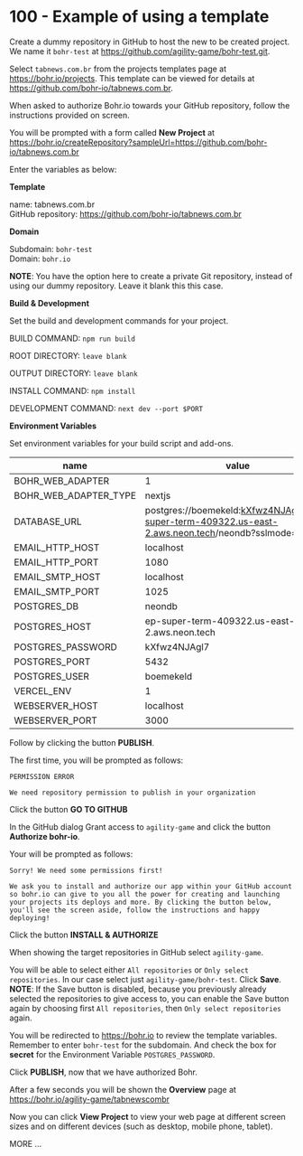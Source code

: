 # 100 - Example of using a template

Create a dummy repository in GitHub to host the new to be created project. We name it ```bohr-test``` at https://github.com/agility-game/bohr-test.git.

Select ```tabnews.com.br``` from the projects templates page at https://bohr.io/projects. This template can be viewed for details at https://github.com/bohr-io/tabnews.com.br.

When asked to authorize Bohr.io towards your GitHub repository, follow the instructions provided on screen.

You will be prompted with a form called **New Project** at https://bohr.io/createRepository?sampleUrl=https://github.com/bohr-io/tabnews.com.br

Enter the variables as below:

**Template**

name: tabnews.com.br<br/>
GitHub repository: https://github.com/bohr-io/tabnews.com.br

**Domain**

Subdomain: ```bohr-test```<br/>
Domain: ```bohr.io```

**NOTE**: You have the option here to create a private Git repository, instead of using our dummy repository. Leave it blank this this case.

**Build & Development**

Set the build and development commands for your project.

BUILD COMMAND: ```npm run build```

ROOT DIRECTORY: ```leave blank```

OUTPUT DIRECTORY: ```leave blank```

INSTALL COMMAND: ```npm install```

DEVELOPMENT COMMAND: ```next dev --port $PORT```

**Environment Variables**

Set environment variables for your build script and add-ons.

| name | value | secret |
| -- | -- | -- |
| BOHR_WEB_ADAPTER | 1 | |
| BOHR_WEB_ADAPTER_TYPE | nextjs ||
| DATABASE_URL | postgres://boemekeld:kXfwz4NJAgl7@ep-super-term-409322.us-east-2.aws.neon.tech/neondb?sslmode=require | |
| EMAIL_HTTP_HOST | localhost | |
| EMAIL_HTTP_PORT | 1080 | |
| EMAIL_SMTP_HOST | localhost | |
| EMAIL_SMTP_PORT | 1025 | |
| POSTGRES_DB | neondb | |
| POSTGRES_HOST | ep-super-term-409322.us-east-2.aws.neon.tech | |
| POSTGRES_PASSWORD | kXfwz4NJAgl7 | X |
| POSTGRES_PORT | 5432 | |
| POSTGRES_USER | boemekeld | |
| VERCEL_ENV | 1 | |
| WEBSERVER_HOST | localhost | |
| WEBSERVER_PORT | 3000 | |

Follow by clicking the button **PUBLISH**.

The first time, you will be prompted as follows:

```
PERMISSION ERROR

We need repository permission to publish in your organization
```

Click the button **GO TO GITHUB**

In the GitHub dialog Grant access to ```agility-game``` and click the button **Authorize bohr-io**.

Your will be prompted as follows:

```
Sorry! We need some permissions first!

We ask you to install and authorize our app within your GitHub account so bohr.io can give to you all the power for creating and launching your projects its deploys and more. By clicking the button below, you'll see the screen aside, follow the instructions and happy deploying!
```

Click the button **INSTALL & AUTHORIZE**

When showing the target repositories in GitHub select ```agility-game```.

You will be able to select either ```All repositories``` or ```Only select repositories```. In our case select just ```agility-game/bohr-test```. Click **Save**. **NOTE**: If the Save button is disabled, because you previously already selected the repositories to give access to, you can enable the Save button again by choosing first ```All repositories```, then ```Only select repositories``` again.

You will be redirected to https://bohr.io to review the template variables. Remember to enter ```bohr-test``` for the subdomain. And check the box for **secret** for the Environment Variable ```POSTGRES_PASSWORD```.

Click **PUBLISH**, now that we have authorized Bohr.

After a few seconds you will be shown the **Overview** page at https://bohr.io/agility-game/tabnewscombr

Now you can click **View Project** to view your web page at different screen sizes and on different devices (such as desktop, mobile phone, tablet).



MORE ...

